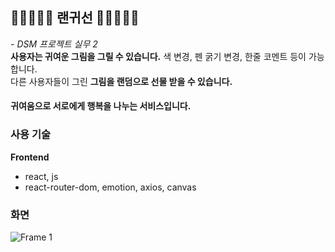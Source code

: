 ## 🌸🍑🍒🍓🐹 랜귀선 🎀🎁🎉💛🐱
 *\- DSM 프로젝트 실무 2* <br>
 **사용자는 귀여운 그림을 그릴 수 있습니다.** 색 변경, 펜 굵기 변경, 한줄 코멘트 등이 가능합니다. <br>
 다른 사용자들이 그린 **그림을 랜덤으로 선물 받을 수 있습니다.**
 #### 귀여움으로 서로에게 행복을 나누는 서비스입니다. 
### 사용 기술
**Frontend** <br>
- react, js <br>
- react-router-dom, emotion, axios, canvas

### 화면
![Frame 1](https://user-images.githubusercontent.com/66874658/177036157-dd7918de-426b-4b11-86a4-ab9ec98b1b62.png)

